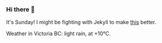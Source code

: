 ### Hi there :wave:

It's Sunday! I might be fighting with Jekyll to make [this](https://swissclubtoronto.ca) better.

Weather in Victoria BC: light rain, at +10°C.
